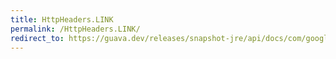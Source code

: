 ```yaml
---
title: HttpHeaders.LINK
permalink: /HttpHeaders.LINK/
redirect_to: https://guava.dev/releases/snapshot-jre/api/docs/com/google/common/net/HttpHeaders.html#LINK
---
```

